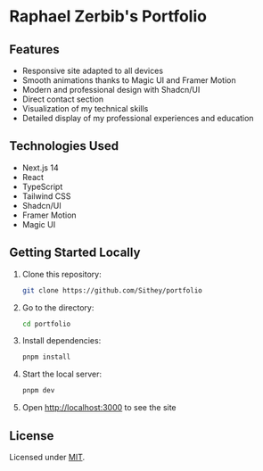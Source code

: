 # Raphael Zerbib's Portfolio

## Features

- Responsive site adapted to all devices
- Smooth animations thanks to Magic UI and Framer Motion
- Modern and professional design with Shadcn/UI
- Direct contact section
- Visualization of my technical skills
- Detailed display of my professional experiences and education

## Technologies Used

- Next.js 14
- React
- TypeScript
- Tailwind CSS
- Shadcn/UI
- Framer Motion
- Magic UI

## Getting Started Locally

1. Clone this repository:

   ```bash
   git clone https://github.com/Sithey/portfolio
   ```

2. Go to the directory:

   ```bash
   cd portfolio
   ```

3. Install dependencies:

   ```bash
   pnpm install
   ```

4. Start the local server:

   ```bash
   pnpm dev
   ```

5. Open [http://localhost:3000](http://localhost:3000) to see the site

## License

Licensed under [MIT](https://github.com/dillionverma/portfolio/blob/main/LICENSE.md).

